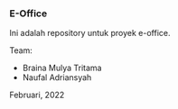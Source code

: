 ### E-Office

Ini adalah repository untuk proyek e-office.

Team:
- Braina Mulya Tritama
- Naufal Adriansyah

Februari, 2022
